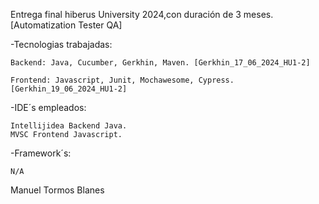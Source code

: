 Entrega final hiberus University 2024,con duración de 3 meses. [Automatization Tester QA]

-Tecnologias trabajadas:

    Backend: Java, Cucumber, Gerkhin, Maven. [Gerkhin_17_06_2024_HU1-2]

    Frontend: Javascript, Junit, Mochawesome, Cypress. [Gerkhin_19_06_2024_HU1-2]

-IDE´s empleados:

    Intellijidea Backend Java.
    MVSC Frontend Javascript.

-Framework´s:

    N/A

Manuel Tormos Blanes
